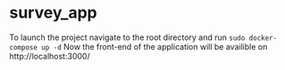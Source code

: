 # survey_app
To launch the project navigate to the root directory and run
```sudo docker-compose up -d```
Now the front-end of the application will be availible on http://localhost:3000/ 
